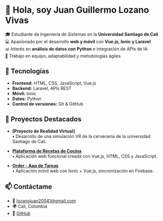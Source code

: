 # 👋 Hola, soy Juan Guillermo Lozano Vivas  

🎓 Estudiante de Ingeniería de Sistemas en la **Universidad Santiago de Cali**  
💻 Apasionado por el desarrollo **web y móvil** con **Vue.js, Ionic y Laravel**  
📊 Interés en **análisis de datos con Python** e integración de APIs de IA  
🤝 Trabajo en equipo, adaptabilidad y metodologías ágiles  

## 🚀 Tecnologías
- **Frontend:** HTML, CSS, JavaScript, Vue.js  
- **Backend:** Laravel, APIs REST  
- **Móvil:** Ionic  
- **Datos:** Python  
- **Control de versiones:** Git & GitHub  

## 📌 Proyectos Destacados

- **[Proyecto de Realidad Virtual]**  
  **•** Desarrollo de una simulación VR de la cervecería de la universidad Santiago de Cali.

- **[Plataforma de Recetas de Cocina](https://github.com/juang-29/Recetas-Front)**  
  **•** Aplicación web funcional creada con Vue.js, HTML, CSS y JavaScript.

- **[Order - App de Tareas](https://github.com/juang-29/Order)**  
  **•** Aplicación móvil web con Ionic + Vue.js, sincronización en Firebase.

## 📫 Contáctame
- 📧 [lozanojuan20041@gmail.com](mailto:lozanojuan20041@gmail.com)  
- 🌍 Cali, Colombia  
- 🔗 [GitHub](https://github.com/juang-29)  
